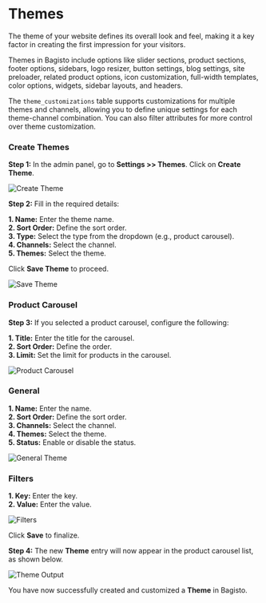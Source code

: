# Themes 

The theme of your website defines its overall look and feel, making it a key factor in creating the first impression for your visitors.  

Themes in Bagisto include options like slider sections, product sections, footer options, sidebars, logo resizer, button settings, blog settings, site preloader, related product options, icon customization, full-width templates, color options, widgets, sidebar layouts, and headers.  

The `theme_customizations` table supports customizations for multiple themes and channels, allowing you to define unique settings for each theme-channel combination. You can also filter attributes for more control over theme customization.  

### Create Themes

**Step 1:** In the admin panel, go to **Settings >> Themes**. Click on **Create Theme**.

<img src="/images/settings/createTheme.png" alt="Create Theme" />

**Step 2:** Fill in the required details:  

**1. Name:** Enter the theme name.  
**2. Sort Order:** Define the sort order.  
**3. Type:** Select the type from the dropdown (e.g., product carousel).  
**4. Channels:** Select the channel.  
**5. Themes:** Select the theme.  

Click **Save Theme** to proceed.

<img src="/images/settings/saveTheme.png" alt="Save Theme" />

### Product Carousel 

**Step 3:** If you selected a product carousel, configure the following:  

**1. Title:** Enter the title for the carousel.  
**2. Sort Order:** Define the order.  
**3. Limit:** Set the limit for products in the carousel.  

<img src="/images/settings/productCarousel.png" alt="Product Carousel" />

### General

**1. Name:** Enter the name.  
**2. Sort Order:** Define the sort order.  
**3. Channels:** Select the channel.  
**4. Themes:** Select the theme.  
**5. Status:** Enable or disable the status.  

<img src="/images/settings/generalTheme.png" alt="General Theme" />

### Filters

**1. Key:** Enter the key.  
**2. Value:** Enter the value.  

<img src="/images/settings/filters.png" alt="Filters" />

Click **Save** to finalize.

**Step 4:** The new **Theme** entry will now appear in the product carousel list, as shown below.

<img src="/images/settings/themeOutput.png" alt="Theme Output" />

You have now successfully created and customized a **Theme** in Bagisto.
